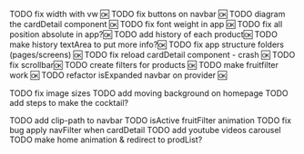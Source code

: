 TODO fix width with vw 🆗
TODO fix buttons on navbar 🆗
TODO diagram the cardDetail component 🆗
TODO fix font weight in app 🆗
TODO fix all position absolute in app?🆗
TODO add history of each product🆗
TODO make history textArea to put more info?🆗
TODO fix app structure folders (pages/screens) 🆗
TODO fix reload cardDetail component - crash 🆗
TODO fix scrollbar🆗
TODO create filters for products 🆗
TODO make fruitfilter work 🆗
TODO refactor isExpanded navbar on provider 🆗

TODO fix image sizes
TODO add moving background on homepage
TODO add steps to make the cocktail?

TODO add clip-path to navbar
TODO isActive fruitFilter animation
TODO fix bug apply navFilter when cardDetail
TODO add youtube videos carousel
TODO make home animation & redirect to prodList?
